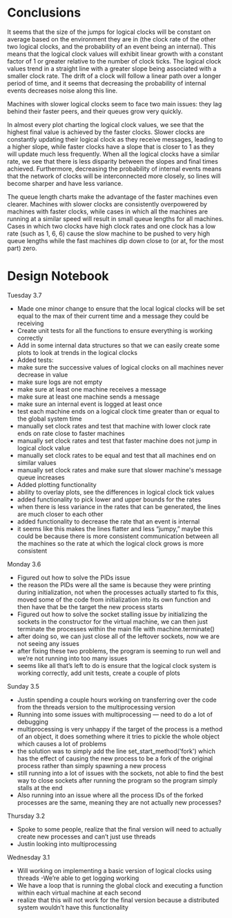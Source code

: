 # Conclusions

It seems that the size of the jumps for logical clocks will be constant on average based on the environment they are in (the clock rate of the other two logical clocks, and the probability of an event being an internal). This means that the logical clock values will exhibit linear growth with a constant factor of 1 or greater relative to the number of clock ticks. The logical clock values trend in a straight line with a greater slope being associated with a smaller clock rate. The drift of a clock will follow a linear path over a longer period of time, and it seems that decreasing the probability of internal events decreases noise along this line.

Machines with slower logical clocks seem to face two main issues: they lag behind their faster peers, and their queues grow very quickly.

In almost every plot charting the logical clock values, we see that the highest final value is achieved by the faster clocks. Slower clocks are constantly updating their logical clock as they receive messages, leading to a higher slope, while faster clocks have a slope that is closer to 1 as they will update much less frequently. When all the logical clocks have a similar rate, we see that there is less disparity between the slopes and final times achieved. Furthermore, decreasing the probability of internal events means that the network of clocks will be interconnected more closely, so lines will become sharper and have less variance.

The queue length charts make the advantage of the faster machines even clearer. Machines with slower clocks are consistently overpowered by machines with faster clocks, while cases in which all the machines are running at a similar speed will result in small queue lengths for all machines. Cases in which two clocks have high clock rates and one clock has a low rate (such as 1, 6, 6) cause the slow machine to be pushed to very high queue lengths while the fast machines dip down close to (or at, for the most part) zero.

# Design Notebook

Tuesday 3.7
- Made one minor change to ensure that the local logical clocks will be set equal to the max of their current time and a message they could be receiving
- Create unit tests for all the functions to ensure everything is working correctly
- Add in some internal data structures so that we can easily create some plots to look at trends in the logical clocks
- Added tests: 
 - make sure the successive values of logical clocks on all machines never decrease in value
 - make sure logs are not empty
 - make sure at least one machine receives a message
 - make sure at least one machine sends a message
 - make sure an internal event is logged at least once
 - test each machine ends on a logical clock time greater than or equal to the global system time
 - manually set clock rates and test that machine with lower clock rate ends on rate close to faster machines
 - manually set clock rates and test that faster machine does not jump in logical clock value
 - manually set clock rates to be equal and test that all machines end on similar values
 - manually set clock rates and make sure that slower machine's message queue increases
- Added plotting functionality
 - ability to overlay plots, see the differences in logical clock tick values
 - added functionality to pick lower and upper bounds for the rates
 - when there is less variance in the rates that can be generated, the lines are much closer to each other
 - added functionality to decrease the rate that an event is internal
 - it seems like this makes the lines flatter and less “jumpy,” maybe this could be because there is more consistent communication between all the machines so the rate at which the logical clock grows is more consistent


Monday 3.6
- Figured out how to solve the PIDs issue
- the reason the PIDs were all the same is because they were printing during initialization, not when the processes actually started
to fix this, moved some of the code from initialization into its own function and then have that be the target the new process starts
- Figured out how to solve the socket stalling issue by initializing the sockets in the constructor for the virtual machine, we can then just terminate the processes within the main file with machine.terminate()
- after doing so, we can just close all of the leftover sockets, now we are not seeing any issues
- after fixing these two problems, the program is seeming to run well and we’re not running into too many issues
- seems like all that’s left to do is ensure that the logical clock system is working correctly, add unit tests, create a couple of plots


Sunday 3.5
- Justin spending a couple hours working on transferring over the code from the threads version to the multiprocessing version
- Running into some issues with multiprocessing — need to do a lot of debugging
- multiprocessing is very unhappy if the target of the process is a method of an object, it does something where it tries to pickle the whole object which causes a lot of problems
- the solution was to simply add the line set_start_method('fork') which has the effect of causing the new process to be a fork of the original process rather than simply spawning a new process
- still running into a lot of issues with the sockets, not able to find the best way to close sockets after running the program so the program simply stalls at the end
- Also running into an issue where all the process IDs of the forked processes are the same, meaning they are not actually new processes?


Thursday 3.2
- Spoke to some people, realize that the final version will need to actually create new processes and can’t just use threads
- Justin looking into multiprocessing


Wednesday 3.1
- Will working on implementing a basic version of logical clocks using threads
 -We’re able to get logging working
- We have a loop that is running the global clock and executing a function within each virtual machine at each second
- realize that this will not work for the final version because a distributed system wouldn’t have this functionality
